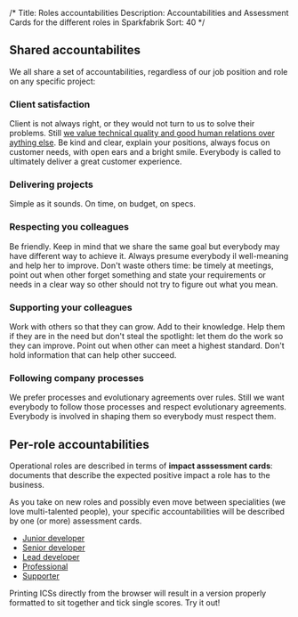 /*
Title: Roles accountabilities
Description: Accountabilities and Assessment Cards for the different roles in Sparkfabrik
Sort: 40
*/

## Shared accountabilites

We all share a set of accountabilities, regardless of our job position and role on any specific project:

### Client satisfaction

Client is not always right, or they would not turn to us to solve their problems. Still [we value technical quality and good human relations over aything else](https://www.sparkfabrik.com/en/who-we-are.html). Be kind and clear, explain your positions, always focus on customer needs, with open ears and a bright smile. Everybody is called to ultimately deliver a great customer experience.

### Delivering projects

Simple as it sounds. On time, on budget, on specs.

### Respecting you colleagues

Be friendly. Keep in mind that we share the same goal but everybody may have different way to achieve it. Always presume everybody il well-meaning and help her to improve. Don't waste others time: be timely at meetings, point out when other forget something and state your requirements or needs in a clear way so other should not try to figure out what you mean.

### Supporting your colleagues

Work with others so that they can grow. Add to their knowledge. Help them if they are in the need but don't steal the spotlight: let them do the work so they can improve. Point out when other can meet a highest standard. Don't hold information that can help other succeed.

### Following company processes

We prefer processes and evolutionary agreements over rules. Still we want everybody to follow those processes and respect evolutionary agreements. Everybody is involved in shaping them so everybody must respect them.

## Per-role accountabilities

Operational roles are described in terms of **impact asssessment cards**: documents that describe the expected positive impact a role has to the business.

As you take on new roles and possibly even move between specialities (we love multi-talented people), your specific accountabilities will be described by one (or more) assessment cards.

* [Junior developer](/resources/role-isc-junior-developer)
* [Senior developer](/resources/role-isc-senior-developer)
* [Lead developer](/resources/role-isc-lead-developer)
* [Professional](/resources/role-isc-professional)
* [Supporter](/resources/role-isc-supporter)

Printing ICSs directly from the browser will result in a version properly formatted to sit together and tick single scores. Try it out!
